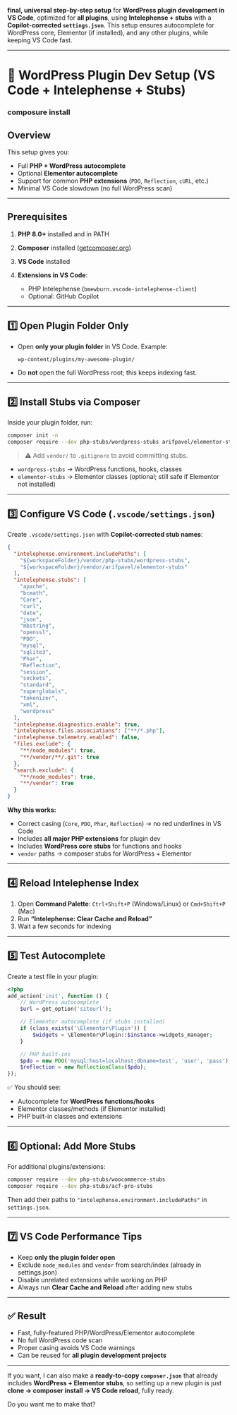 **final, universal step-by-step setup** for **WordPress plugin development in VS Code**, optimized for **all plugins**, using **Intelephense + stubs** with a **Copilot-corrected `settings.json`**. This setup ensures autocomplete for WordPress core, Elementor (if installed), and any other plugins, while keeping VS Code fast.

---

# 📝 WordPress Plugin Dev Setup (VS Code + Intelephense + Stubs)

### composure install

## Overview

This setup gives you:

- Full **PHP + WordPress autocomplete**
- Optional **Elementor autocomplete**
- Support for common **PHP extensions** (`PDO`, `Reflection`, `cURL`, etc.)
- Minimal VS Code slowdown (no full WordPress scan)

---

## Prerequisites

1. **PHP 8.0+** installed and in PATH
2. **Composer** installed ([getcomposer.org](https://getcomposer.org))
3. **VS Code** installed
4. **Extensions in VS Code**:

   - PHP Intelephense (`bmewburn.vscode-intelephense-client`)
   - Optional: GitHub Copilot

---

## 1️⃣ Open Plugin Folder Only

- Open **only your plugin folder** in VS Code.
  Example:

  ```
  wp-content/plugins/my-awesome-plugin/
  ```

- Do **not** open the full WordPress root; this keeps indexing fast.

---

## 2️⃣ Install Stubs via Composer

Inside your plugin folder, run:

```bash
composer init -n
composer require --dev php-stubs/wordpress-stubs arifpavel/elementor-stubs
```

> ⚠️ Add `vendor/` to `.gitignore` to avoid committing stubs.

- `wordpress-stubs` → WordPress functions, hooks, classes
- `elementor-stubs` → Elementor classes (optional; still safe if Elementor not installed)

---

## 3️⃣ Configure VS Code (`.vscode/settings.json`)

Create `.vscode/settings.json` with **Copilot-corrected stub names**:

```json
{
  "intelephense.environment.includePaths": [
    "${workspaceFolder}/vendor/php-stubs/wordpress-stubs",
    "${workspaceFolder}/vendor/arifpavel/elementor-stubs"
  ],
  "intelephense.stubs": [
    "apache",
    "bcmath",
    "Core",
    "curl",
    "date",
    "json",
    "mbstring",
    "openssl",
    "PDO",
    "mysql",
    "sqlite3",
    "Phar",
    "Reflection",
    "session",
    "sockets",
    "standard",
    "superglobals",
    "tokenizer",
    "xml",
    "wordpress"
  ],
  "intelephense.diagnostics.enable": true,
  "intelephense.files.associations": ["**/*.php"],
  "intelephense.telemetry.enabled": false,
  "files.exclude": {
    "**/node_modules": true,
    "**/vendor/**/.git": true
  },
  "search.exclude": {
    "**/node_modules": true,
    "**/vendor": true
  }
}
```

**Why this works:**

- Correct casing (`Core`, `PDO`, `Phar`, `Reflection`) → no red underlines in VS Code
- Includes **all major PHP extensions** for plugin dev
- Includes **WordPress core stubs** for functions and hooks
- `vendor` paths → composer stubs for WordPress + Elementor

---

## 4️⃣ Reload Intelephense Index

1. Open **Command Palette**: `Ctrl+Shift+P` (Windows/Linux) or `Cmd+Shift+P` (Mac)
2. Run **“Intelephense: Clear Cache and Reload”**
3. Wait a few seconds for indexing

---

## 5️⃣ Test Autocomplete

Create a test file in your plugin:

```php
<?php
add_action('init', function () {
    // WordPress autocomplete
    $url = get_option('siteurl');

    // Elementor autocomplete (if stubs installed)
    if (class_exists('\Elementor\Plugin')) {
        $widgets = \Elementor\Plugin::$instance->widgets_manager;
    }

    // PHP built-ins
    $pdo = new PDO('mysql:host=localhost;dbname=test', 'user', 'pass');
    $reflection = new ReflectionClass($pdo);
});
```

✅ You should see:

- Autocomplete for **WordPress functions/hooks**
- Elementor classes/methods (if Elementor installed)
- PHP built-in classes and extensions

---

## 6️⃣ Optional: Add More Stubs

For additional plugins/extensions:

```bash
composer require --dev php-stubs/woocommerce-stubs
composer require --dev php-stubs/acf-pro-stubs
```

Then add their paths to `"intelephense.environment.includePaths"` in `settings.json`.

---

## 7️⃣ VS Code Performance Tips

- Keep **only the plugin folder open**
- Exclude `node_modules` and `vendor` from search/index (already in settings.json)
- Disable unrelated extensions while working on PHP
- Always run **Clear Cache and Reload** after adding new stubs

---

## ✅ Result

- Fast, fully-featured PHP/WordPress/Elementor autocomplete
- No full WordPress code scan
- Proper casing avoids VS Code warnings
- Can be reused for **all plugin development projects**

---

If you want, I can also make a **ready-to-copy `composer.json`** that already includes **WordPress + Elementor stubs**, so setting up a new plugin is just **clone → composer install → VS Code reload**, fully ready.

Do you want me to make that?
